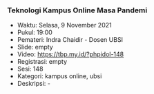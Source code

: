 ### Teknologi Kampus Online Masa Pandemi

- Waktu: Selasa, 9 November 2021
- Pukul: 19:00
- Pemateri: Indra Chaidir - Dosen UBSI
- Slide: empty
- Video: https://tbp.my.id/?phpidol-148
- Registrasi: empty
- Sesi: 148
- Kategori: kampus online, ubsi
- Deskripsi: -
